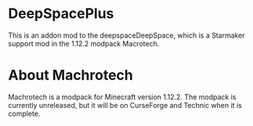 # DeepSpacePlus
 
This is an addon mod to the deepspaceDeepSpace, which is a Starmaker support mod in the 1.12.2 modpack Macrotech.

# About Machrotech
Machrotech is a modpack for Minecraft version 1.12.2. The modpack is currently unreleased, but it will be on CurseForge and Technic when it is complete.
